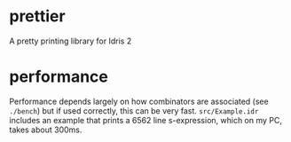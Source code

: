 # prettier

A pretty printing library for Idris 2

# performance

Performance depends largely on how combinators are associated (see `./bench`) but if used correctly, this can be very fast.
`src/Example.idr` includes an example that prints a 6562 line s-expression, which on my PC, takes about 300ms.
